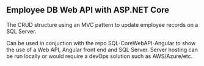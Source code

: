 ## Employee DB Web API with ASP.NET Core

The CRUD structure using an MVC pattern to update employee records on a SQL Server.

Can be used in conjuction with the repo SQL-CoreWebAPI-Angular to show the use of a Web API, Angular front end and SQL Server. Server hosting can be run locally or would require a devOps solution such as AWS/Azure/etc. 
